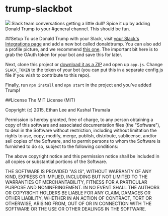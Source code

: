 # trump-slackbot

![](http://cl.ly/image/3k43172v393p/Screen%20Shot%202015-08-06%20at%2011.59.29%20PM.png)
Slack team conversations getting a little dull? Spice it up by adding Donald Trump to your #general channel. This should be fun.



##Setup
To use Donald Trump with your Slack, visit [your Slack's Integrations page](http://my.slack.com/services/new/bot) and add a new bot called donaldtrump. You can also add a profile picture, and we recommend [this one](http://www.liberationnews.org/wp-content/uploads/2015/07/donaldtrump61815.jpg). The important bit here is to grab the OAuth token for your bot and save this for later. 

Next, clone this project or [download it as a ZIP](https://github.com/kushaltirumala/trump-slackbot/archive/master.zip) and open up `app.js`. Change `SLACK_TOKEN` to the token of your bot (you can put this in a separate config.js file if you wish to contribute to this repo).

Finally, run `npm install` and `npm start` in the project and you've added Trump!

##License
The MIT License (MIT)

Copyright (c) 2015, Ethan Lee and Kushal Tirumala

Permission is hereby granted, free of charge, to any person obtaining a copy
of this software and associated documentation files (the "Software"), to deal
in the Software without restriction, including without limitation the rights
to use, copy, modify, merge, publish, distribute, sublicense, and/or sell
copies of the Software, and to permit persons to whom the Software is
furnished to do so, subject to the following conditions:

The above copyright notice and this permission notice shall be included in
all copies or substantial portions of the Software.

THE SOFTWARE IS PROVIDED "AS IS", WITHOUT WARRANTY OF ANY KIND, EXPRESS OR
IMPLIED, INCLUDING BUT NOT LIMITED TO THE WARRANTIES OF MERCHANTABILITY,
FITNESS FOR A PARTICULAR PURPOSE AND NONINFRINGEMENT. IN NO EVENT SHALL THE
AUTHORS OR COPYRIGHT HOLDERS BE LIABLE FOR ANY CLAIM, DAMAGES OR OTHER
LIABILITY, WHETHER IN AN ACTION OF CONTRACT, TORT OR OTHERWISE, ARISING FROM,
OUT OF OR IN CONNECTION WITH THE SOFTWARE OR THE USE OR OTHER DEALINGS IN
THE SOFTWARE.